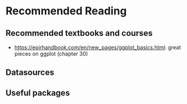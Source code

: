 # Recommended Reading

## Recommended textbooks and courses
- https://epirhandbook.com/en/new_pages/ggplot_basics.html: great pieces on ggplot (chapter 30)
## Datasources

## Useful packages
